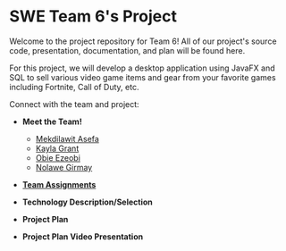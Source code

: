 # SWE Team 6's Project

Welcome to the project repository for Team 6! All of our project's source code, presentation, documentation, and plan will be found here. 

For this project, we will develop a desktop application using JavaFX and SQL to sell various video game items and gear from your favorite games including Fortnite, Call of Duty, etc.

Connect with the team and project:

- **Meet the Team!**
  - [Mekdilawit Asefa](https://github.com/masefa11/swe3313Project/blob/main/Mekdilawit-Asefa-Resume.md)
  - [Kayla Grant](https://github.com/masefa11/swe3313Project/blob/main/Kayla-Grant-Resume.md)
  - [Obie Ezeobi](https://github.com/masefa11/swe3313Project/blob/main/Obie-Ezeobi-Resume.md)
  - [Nolawe Girmay](https://github.com/masefa11/swe3313Project/blob/main/Nolawe-Girmay-Resume.md)

- **[Team Assignments](https://github.com/masefa11/swe3313Project/blob/main/Team-Assignments.md)**

- **Technology Description/Selection**

- **Project Plan**

- **Project Plan Video Presentation**
